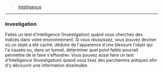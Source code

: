 ﻿---
!GenericItem
Name: Investigation
Id: abilities_intelligence_hd.md#investigation
ParentLink: abilities_intelligence_hd.md#intelligence
ParentName: Intelligence
NameLevel: 3
Attributes: {}
---
> [Intelligence](hd_abilities_intelligence.md)

---

### Investigation

Faites un test d'Intelligence (Investigation) quand vous cherchez des indices dans votre environnement. Si vous réussissez, vous pouvez deviner où un objet a été caché, déduire de l'apparence d'une blessure l'objet qui l'a causée ou, dans un tunnel, déterminer quel point faible pourrait permettre de le faire s'effondrer. Vous pouvez aussi faire un test d'Intelligence (Investigation) quand vous lisez des parchemins antiques afin d'y découvrir une information dissimulée.

